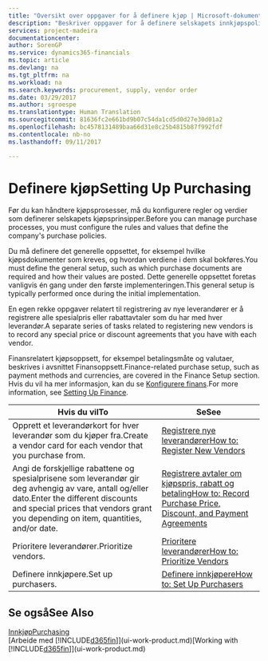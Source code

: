```yaml
---
title: "Oversikt over oppgaver for å definere kjøp | Microsoft-dokumentasjon"
description: "Beskriver oppgaver for å definere selskapets innkjøpspolicyer og definere kjøpsprosessene."
services: project-madeira
documentationcenter: 
author: SorenGP
ms.service: dynamics365-financials
ms.topic: article
ms.devlang: na
ms.tgt_pltfrm: na
ms.workload: na
ms.search.keywords: procurement, supply, vendor order
ms.date: 03/29/2017
ms.author: sgroespe
ms.translationtype: Human Translation
ms.sourcegitcommit: 81636fc2e661bd9b07c54da1cd5d0d27e30d01a2
ms.openlocfilehash: bc4578131489baa66d31e8c25b4815b87f992fdf
ms.contentlocale: nb-no
ms.lasthandoff: 09/11/2017

---
```

# <a name="setting-up-purchasing"></a><span data-ttu-id="8c651-103">Definere kjøp</span><span class="sxs-lookup"><span data-stu-id="8c651-103">Setting Up Purchasing</span></span>
<span data-ttu-id="8c651-104">Før du kan håndtere kjøpsprosesser, må du konfigurere regler og verdier som definerer selskapets kjøpsprinsipper.</span><span class="sxs-lookup"><span data-stu-id="8c651-104">Before you can manage purchase processes, you must configure the rules and values that define the company's purchase policies.</span></span>

<span data-ttu-id="8c651-105">Du må definere det generelle oppsettet, for eksempel hvilke kjøpsdokumenter som kreves, og hvordan verdiene i dem skal bokføres.</span><span class="sxs-lookup"><span data-stu-id="8c651-105">You must define the general setup, such as which purchase documents are required and how their values are posted.</span></span> <span data-ttu-id="8c651-106">Dette generelle oppsettet foretas vanligvis én gang under den første implementeringen.</span><span class="sxs-lookup"><span data-stu-id="8c651-106">This general setup is typically performed once during the initial implementation.</span></span>

<span data-ttu-id="8c651-107">En egen rekke oppgaver relatert til registrering av nye leverandører er å registrere alle spesialpris eller rabattavtaler som du har med hver leverandør.</span><span class="sxs-lookup"><span data-stu-id="8c651-107">A separate series of tasks related to registering new vendors is to record any special price or discount agreements that you have with each vendor.</span></span>

<span data-ttu-id="8c651-108">Finansrelatert kjøpsoppsett, for eksempel betalingsmåte og valutaer, beskrives i avsnittet Finansoppsett.</span><span class="sxs-lookup"><span data-stu-id="8c651-108">Finance-related purchase setup, such as payment methods and currencies, are covered in the Finance Setup section.</span></span> <span data-ttu-id="8c651-109">Hvis du vil ha mer informasjon, kan du se [Konfigurere finans](finance-setup-finance.md).</span><span class="sxs-lookup"><span data-stu-id="8c651-109">For more information, see [Setting Up Finance](finance-setup-finance.md).</span></span>

| <span data-ttu-id="8c651-110">Hvis du vil</span><span class="sxs-lookup"><span data-stu-id="8c651-110">To</span></span> | <span data-ttu-id="8c651-111">Se</span><span class="sxs-lookup"><span data-stu-id="8c651-111">See</span></span> |
| --- | --- |
| <span data-ttu-id="8c651-112">Opprett et leverandørkort for hver leverandør som du kjøper fra.</span><span class="sxs-lookup"><span data-stu-id="8c651-112">Create a vendor card for each vendor that you purchase from.</span></span> |[<span data-ttu-id="8c651-113">Registrere nye leverandører</span><span class="sxs-lookup"><span data-stu-id="8c651-113">How to: Register New Vendors</span></span>](purchasing-how-register-new-vendors.md) |
| <span data-ttu-id="8c651-114">Angi de forskjellige rabattene og spesialprisene som leverandør gir deg avhengig av vare, antall og/eller dato.</span><span class="sxs-lookup"><span data-stu-id="8c651-114">Enter the different discounts and special prices that vendors grant you depending on item, quantities, and/or date.</span></span> |[<span data-ttu-id="8c651-115">Registrere avtaler om kjøpspris, rabatt og betaling</span><span class="sxs-lookup"><span data-stu-id="8c651-115">How to: Record Purchase Price, Discount, and Payment Agreements</span></span>](purchasing-how-record-purchase-price-discount-payment-agreements.md) |
| <span data-ttu-id="8c651-116">Prioritere leverandører.</span><span class="sxs-lookup"><span data-stu-id="8c651-116">Prioritize vendors.</span></span> |[<span data-ttu-id="8c651-117">Prioritere leverandører</span><span class="sxs-lookup"><span data-stu-id="8c651-117">How to: Prioritize Vendors</span></span>](purchasing-how-prioritize-vendors.md) |
| <span data-ttu-id="8c651-118">Definere innkjøpere.</span><span class="sxs-lookup"><span data-stu-id="8c651-118">Set up purchasers.</span></span> |[<span data-ttu-id="8c651-119">Definere innkjøpere</span><span class="sxs-lookup"><span data-stu-id="8c651-119">How to: Set Up Purchasers</span></span>](purchasing-how-setup-purchasers.md) |

## <a name="see-also"></a><span data-ttu-id="8c651-120">Se også</span><span class="sxs-lookup"><span data-stu-id="8c651-120">See Also</span></span>
[<span data-ttu-id="8c651-121">Innkjøp</span><span class="sxs-lookup"><span data-stu-id="8c651-121">Purchasing</span></span>](purchasing-manage-purchasing.md)  
<span data-ttu-id="8c651-122">[Arbeide med [!INCLUDE[d365fin](includes/d365fin_md.md)]](ui-work-product.md)</span><span class="sxs-lookup"><span data-stu-id="8c651-122">[Working with [!INCLUDE[d365fin](includes/d365fin_md.md)]](ui-work-product.md)</span></span>

